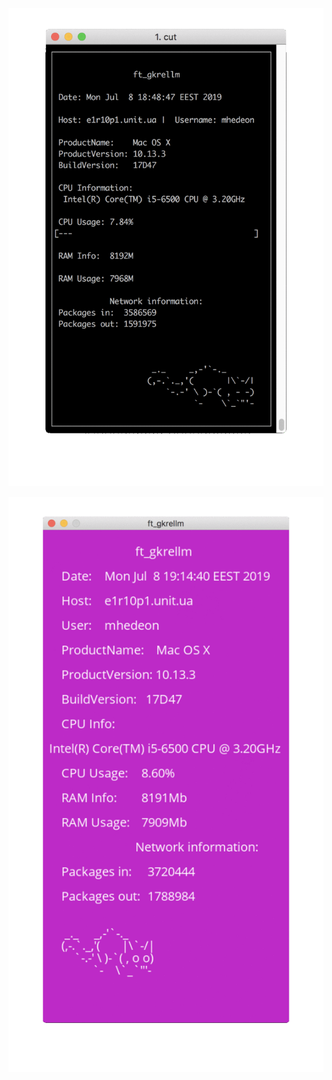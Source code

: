 ![](https://github.com/mhedeon/CPP_rush01/blob/master/screensshots/c-mode.gif)

![](https://github.com/mhedeon/CPP_rush01/blob/master/screensshots/g-mode.gif)
